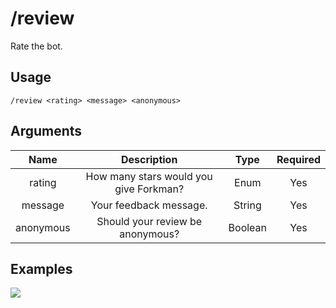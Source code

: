 # /review

Rate the bot.

## Usage

```
/review <rating> <message> <anonymous>
```

## Arguments

| Name      | Description                            | Type    | Required |
| :-------: | :------------------------------------: | :-----: | :------: |
| rating    | How many stars would you give Forkman? | Enum    | Yes      |
| message   | Your feedback message.                 | String  | Yes      |
| anonymous | Should your review be anonymous?       | Boolean | Yes      |

## Examples

<img src="https://github.com/xNickyDev/Forkman/assets/111157596/9e12c2a2-44c7-4bae-826f-8ebe1013c421" class="rounded-corners">